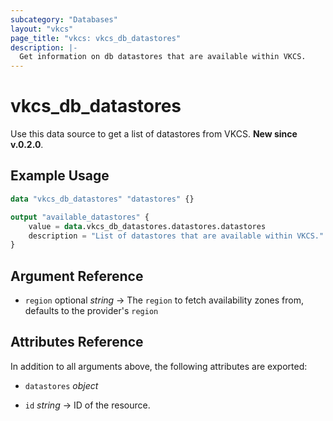 ```yaml
---
subcategory: "Databases"
layout: "vkcs"
page_title: "vkcs: vkcs_db_datastores"
description: |-
  Get information on db datastores that are available within VKCS.
---
```


# vkcs_db_datastores

Use this data source to get a list of datastores from VKCS. **New since v.0.2.0**.

## Example Usage

```terraform
data "vkcs_db_datastores" "datastores" {}

output "available_datastores" {
    value = data.vkcs_db_datastores.datastores.datastores
    description = "List of datastores that are available within VKCS."
}
```

## Argument Reference
- `region` optional *string* &rarr;  The `region` to fetch availability zones from, defaults to the provider's `region`


## Attributes Reference
In addition to all arguments above, the following attributes are exported:
- `datastores` *object*

- `id` *string* &rarr;  ID of the resource.


